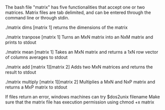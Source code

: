 The bash file "matrix" has five functionalities that accept one or two matrices.
Matrix files are tab delimited, and can be entered through the command line or
through stdin.

./matrix dims [matrix 1]
    returns the dimensions of the matrix

./matrix tranpose [matrix 1]
    Turns an MxN matrix into an NxM matrix and prints to stdout

./matrix mean [matrix 1]
    Takes an MxN matrix and returns a 1xN row vector of columns averages to stdout

./matrix add [matrix 1][matrix 2]
    Adds two MxN matrices and returns the result to stdout

./matrix multiply [matrix 1][matrix 2]
    Multiplies a MxN and NxP matrix and returns a MxP matrix to stdout

If files return an error, windows machines can try $dos2unix filename
Make sure that the matrix file has execution permission using chmod +x matrix
